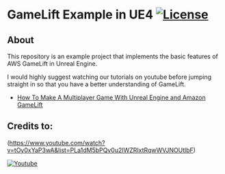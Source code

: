 # GameLift Example in UE4 [![License](https://img.shields.io/github/license/chris-gong/gamelift-example-ue4.svg)](https://github.com/chris-gong/gamelift-example-ue4/blob/master/LICENSE)

## About
This repository is an example project that implements the basic features of AWS GameLift in Unreal Engine.

I would highly suggest watching our tutorials on youtube before jumping straight in so that you have a better understanding of GameLift.

- [How To Make A Multiplayer Game With Unreal Engine and Amazon GameLift](https://www.youtube.com/watch?v=tOy0xYaP3wA&list=PLa1dM5bPQv0u2IWZRIxtRqwWVJNOUtlbF)

## Credits to:

(https://www.youtube.com/watch?v=tOy0xYaP3wA&list=PLa1dM5bPQv0u2IWZRIxtRqwWVJNOUtlbF)

[![Youtube](https://img.shields.io/badge/Flopperam--red.svg?style=social&logo=youtube)](https://www.youtube.com/channel/UCO77KLKwplncMHLo6gLpIHw)
